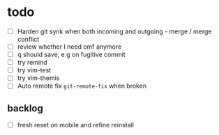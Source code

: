 # todo

- [ ] Harden git synk when both incoming and outgoing - merge / merge conflict
- [ ] review whether I need omf anymore
- [ ] q should save, e.g on fugitive commit
- [ ] try remind
- [ ] try vim-test
- [ ] try vim-themis
- [ ] Auto remote fix `git-remote-fix` when broken

## backlog

- [ ] fresh reset on mobile and refine reinstall
